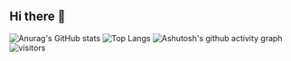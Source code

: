 ## Hi there 👋

<!--
**FunEnn/FunEnn** is a ✨ _special_ ✨ repository because its `README.md` (this file) appears on your GitHub profile.

Here are some ideas to get you started:

- 🔭 I’m currently working on ...
- 🌱 I’m currently learning ...
- 👯 I’m looking to collaborate on ...
- 🤔 I’m looking for help with ...
- 💬 Ask me about ...
- 📫 How to reach me: ...
- 😄 Pronouns: ...
- ⚡ Fun fact: ...
-->
![Anurag's GitHub stats](https://github-readme-stats.vercel.app/api?username=FunEnn)
![Top Langs](https://github-readme-stats.vercel.app/api/top-langs/?username=FunEnn)
![Ashutosh's github activity graph](https://github-readme-activity-graph.vercel.app/graph?username=FunEnn)
![visitors](https://visitor-badge.glitch.me/badge?page_id=page.id&left_color=green&right_color=red)
